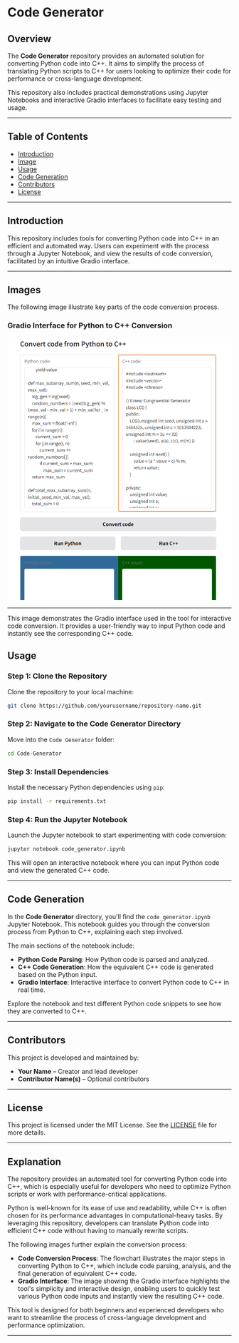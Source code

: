 
# Code Generator

## Overview

The **Code Generator** repository provides an automated solution for converting Python code into C++. It aims to simplify the process of translating Python scripts to C++ for users looking to optimize their code for performance or cross-language development.

This repository also includes practical demonstrations using Jupyter Notebooks and interactive Gradio interfaces to facilitate easy testing and usage.

---

## Table of Contents

- [Introduction](#introduction)
- [Image](#images)
- [Usage](#usage)
- [Code Generation](#code-generation)
- [Contributors](#contributors)
- [License](#license)

---

## Introduction

This repository includes tools for converting Python code into C++ in an efficient and automated way. Users can experiment with the process through a Jupyter Notebook, and view the results of code conversion, facilitated by an intuitive Gradio interface.

---

## Images

The following image illustrate key parts of the code conversion process.

###  **Gradio Interface for Python to C++ Conversion**

![Gradio Interface for Conversion](../images/immageofgradio_convert_py_to_c++.png)


---
This image demonstrates the Gradio interface used in the tool for interactive code conversion. It provides a user-friendly way to input Python code and instantly see the corresponding C++ code.

## Usage

### Step 1: Clone the Repository

Clone the repository to your local machine:

```bash
git clone https://github.com/yourusername/repository-name.git
```

### Step 2: Navigate to the Code Generator Directory

Move into the `Code Generator` folder:

```bash
cd Code-Generator
```

### Step 3: Install Dependencies

Install the necessary Python dependencies using `pip`:

```bash
pip install -r requirements.txt
```

### Step 4: Run the Jupyter Notebook

Launch the Jupyter notebook to start experimenting with code conversion:

```bash
jupyter notebook code_generator.ipynb
```

This will open an interactive notebook where you can input Python code and view the generated C++ code.

---

## Code Generation

In the **Code Generator** directory, you'll find the `code_generator.ipynb` Jupyter Notebook. This notebook guides you through the conversion process from Python to C++, explaining each step involved.

The main sections of the notebook include:
- **Python Code Parsing**: How Python code is parsed and analyzed.
- **C++ Code Generation**: How the equivalent C++ code is generated based on the Python input.
- **Gradio Interface**: Interactive interface to convert Python code to C++ in real time.

Explore the notebook and test different Python code snippets to see how they are converted to C++.

---

## Contributors

This project is developed and maintained by:

- **Your Name** – Creator and lead developer
- **Contributor Name(s)** – Optional contributors

---

## License

This project is licensed under the MIT License. See the [LICENSE](LICENSE) file for more details.

---

## Explanation

The repository provides an automated tool for converting Python code into C++, which is especially useful for developers who need to optimize Python scripts or work with performance-critical applications.

Python is well-known for its ease of use and readability, while C++ is often chosen for its performance advantages in computational-heavy tasks. By leveraging this repository, developers can translate Python code into efficient C++ code without having to manually rewrite scripts.

The following images further explain the conversion process:
- **Code Conversion Process**: The flowchart illustrates the major steps in converting Python to C++, which include code parsing, analysis, and the final generation of equivalent C++ code.
- **Gradio Interface**: The image showing the Gradio interface highlights the tool's simplicity and interactive design, enabling users to quickly test various Python code inputs and instantly view the resulting C++ code.

This tool is designed for both beginners and experienced developers who want to streamline the process of cross-language development and performance optimization.

---
